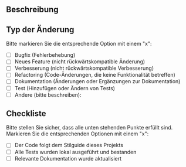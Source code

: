 ## Beschreibung



## Typ der Änderung

Bitte markieren Sie die entsprechende Option mit einem "x":

- [ ] Bugfix (Fehlerbehebung)
- [ ] Neues Feature (nicht rückwärtskompatible Änderung)
- [ ] Verbesserung (nicht rückwärtskompatible Verbesserung)
- [ ] Refactoring (Code-Änderungen, die keine Funktionalität betreffen)
- [ ] Dokumentation (Änderungen oder Ergänzungen zur Dokumentation)
- [ ] Test (Hinzufügen oder Ändern von Tests)
- [ ] Andere (bitte beschreiben):

## Checkliste

Bitte stellen Sie sicher, dass alle unten stehenden Punkte erfüllt sind. Markieren Sie die entsprechenden Optionen mit einem "x":

- [ ] Der Code folgt dem Stilguide dieses Projekts
- [ ] Alle Tests wurden lokal ausgeführt und bestanden
- [ ] Relevante Dokumentation wurde aktualisiert
